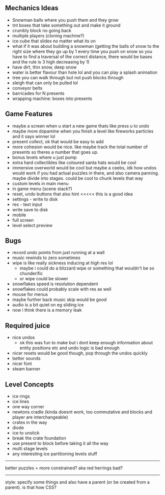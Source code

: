 ## Mechanics Ideas
 - Snowman balls where you push them and they grow
 - tnt boxes that take something out and make it ground
 - crumbly block no going back
 - multiple players (cloning machine?)
 - ice cube that slides no matter what its on
 - what if it was about building a snowman (getting the balls of snow to the right size where they go up by 1 every time you push on snow so you have to find a traversal of the correct distance, there would be bases and the rule is 3 high decreasing by 1)
  - have dirt, thin snow, deep snow
 - water is better flavour than hole lol and you can play a splash animation
 - tree you can walk through but not push blocks through
 - sleigh that can only be pulled lol
 - conveyor belts
 - barricades for N presents
 - wrapping machine: boxes into presents

## Game Features
 - maybe a screen when u start a new game thats like press u to undo
 - maybe more dopamine when you finish a level like fireworks particles and it says winner lol
 - present collect, ok that would be easy to add
 - more cohesion would be nice. like maybe track the total number of presents so theres a number that goes up.
 - bonus levels where u just pump
 - extra hard collectibles like coloured santa hats would be cool
 - immersive overworld would be cool but maybe a ceebs, idk how undos would work if you had actual puzzles in there, and also camera panning. maybe divide into stages. could be cool to chunk levels that way
 - custom levels in main menu
 - in game menu (scene stack?)
 - reset, undo buttons that also hint     <<<<< this is a good idea
 - settings - write to disk
 - res - text input
 - write save to disk
 - mobile
 - full screen
 - level select preview

## Bugs
 - record undo points from just running at a wall
 - music rewinds to zero sometimes
 - wipe is like really sickness inducing at high res lol
   - maybe i could do a blizzard wipe or something that wouldn't be so chunderific
   - or wipe could be slower
 - snowflakes speed is resolution dependent
 - snowflakes could probably scale with res as well
 - mouse for menus
 - maybe further back music skip would be good
 - audio is a bit quiet on eg sliding ice
 - now i think there is a memory leak

## Required juice
 - nice undos
   - ok this was fun to make but i dont keep enough information about entity positions etc and undo logic is bad enough
 - nicer resets would be good though, pop through the undos quickly
 - better sounds
 - nicer font
 - steam banner

 ## Level Concepts
 - ice rings
 - ice lines
 - one way corner
 - newtons cradle (kinda doesnt work, too commutative and blocks and player are interchangeable)
 - crates in the way
 - diode
 - ice to unstick
 - break the crate foundation
 - use present to block before taking it all the way
 - multi stage levels
 - any interesting ice partitioning levels stuff


 ----------------------

 better puzzles = more constrained? aka red herrings bad?

 ----------------------

 style: specify some things and also have a parent (or be created from a parent). is that how CSS?